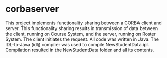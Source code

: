 # corbaserver

This project implements functionality sharing between a CORBA client and server. This functionality sharing results 
in transmission of data between the client, running on Course System, and the server, running on Roster System. The 
client initiates the request. All code was written in Java. 
The IDL-to-Java (idlj) compiler was used to compile NewStudentData.ipl. 
Compilation resulted in the NewStudentData folder and all its contents. 

